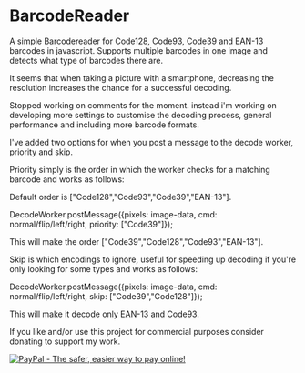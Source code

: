 BarcodeReader
=============

A simple Barcodereader for Code128, Code93, Code39 and EAN-13 barcodes in javascript.
Supports multiple barcodes in one image and detects what type of barcodes there are.

It seems that when taking a picture with a smartphone, decreasing the resolution increases the chance
for a successful decoding.

Stopped working on comments for the moment.
instead i'm working on developing more settings to customise the decoding process, general performance and including more barcode formats.

I've added two options for when you post a message to the decode worker, priority and skip.

Priority simply is the order in which the worker checks for a matching barcode and works as follows:

Default order is ["Code128","Code93","Code39","EAN-13"].

DecodeWorker.postMessage({pixels: image-data, cmd: normal/flip/left/right, priority: ["Code39"]});

This will make the order ["Code39","Code128","Code93","EAN-13"].

Skip is which encodings to ignore, useful for speeding up decoding if you're only looking for some types and works as follows:

DecodeWorker.postMessage({pixels: image-data, cmd: normal/flip/left/right, skip: ["Code39","Code128"]});

This will make it decode only EAN-13 and Code93.

If you like and/or use this project for commercial purposes consider donating to support my work.  

<a href="https://www.paypal.com/cgi-bin/webscr?cmd=_s-xclick&hosted_button_id=G5G3LGA8QRA6S"><img src="https://www.paypal.com/en_US/i/btn/btn_donateCC_LG.gif" alt="PayPal - The safer, easier way to pay online!" /></a>
